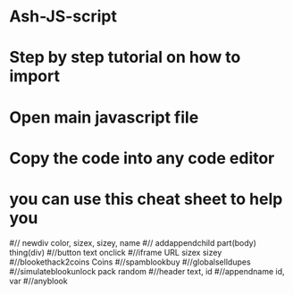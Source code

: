 # Ash-JS-script
# Step by step tutorial on how to import
# Open main javascript file
# Copy the code into any code editor
# you can use this cheat sheet to help you
#// newdiv color, sizex, sizey, name
#// addappendchild part(body) thing(div)
#//button text onclick
#//iframe URL sizex sizey
#//blookethack2coins Coins
#//spamblookbuy
#//globalselldupes
#//simulateblookunlock pack random
#//header text, id
#//appendname id, var
#//anyblook

